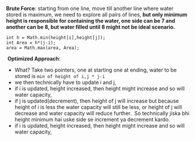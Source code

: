 **Brute Force**: starting from one line, move till another line where water stored is maximum, we need to explore all pairs of lines, **but only minimum height is responsible for containing the water, one side can be 7 and another can be 8, but water filled until 8 might not be ideal scenario.**
```
int h = Math.min(height[i],height[j]);
int Area = h*(j-i);
area = Math.max(area, Area);
```
​
**Optimized Approach**:
* What? Take two pointers, one at starting one at ending, water to be stored is `min of height of i,j * j-i`
* we then technically have to update i and j,
* if i is updated, height increased, then height might increase and so will water capacity,
* if j is updated(decrement), then height of j will increase but because height of i is less the water capacity will still be less, or height of j will decrease and water capacity will reduce further.
​
So technically jiska bhi height minimum hai uske side se increment ya decrement kardo.
* if i is updated, height increased, then height might increase and so will water capacity,